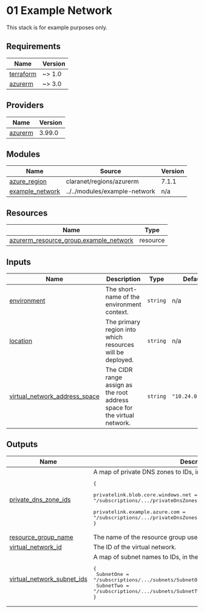 # 01 Example Network

This stack is for example purposes only.

<!-- BEGIN_TF_DOCS -->
## Requirements

| Name | Version |
|------|---------|
| <a name="requirement_terraform"></a> [terraform](#requirement\_terraform) | ~> 1.0 |
| <a name="requirement_azurerm"></a> [azurerm](#requirement\_azurerm) | ~> 3.0 |

## Providers

| Name | Version |
|------|---------|
| <a name="provider_azurerm"></a> [azurerm](#provider\_azurerm) | 3.99.0 |

## Modules

| Name | Source | Version |
|------|--------|---------|
| <a name="module_azure_region"></a> [azure\_region](#module\_azure\_region) | claranet/regions/azurerm | 7.1.1 |
| <a name="module_example_network"></a> [example\_network](#module\_example\_network) | ../../modules/example-network | n/a |

## Resources

| Name | Type |
|------|------|
| [azurerm_resource_group.example_network](https://registry.terraform.io/providers/hashicorp/azurerm/latest/docs/resources/resource_group) | resource |

## Inputs

| Name | Description | Type | Default | Required |
|------|-------------|------|---------|:--------:|
| <a name="input_environment"></a> [environment](#input\_environment) | The short-name of the environment context. | `string` | n/a | yes |
| <a name="input_location"></a> [location](#input\_location) | The primary region into which resources will be deployed. | `string` | n/a | yes |
| <a name="input_virtual_network_address_space"></a> [virtual\_network\_address\_space](#input\_virtual\_network\_address\_space) | The CIDR range assign as the root address space for the virtual network. | `string` | `"10.24.0.0/24"` | no |

## Outputs

| Name | Description |
|------|-------------|
| <a name="output_private_dns_zone_ids"></a> [private\_dns\_zone\_ids](#output\_private\_dns\_zone\_ids) | A map of private DNS zones to IDs, in the format:<pre>{<br>  privatelink.blob.core.windows.net = "/subscriptions/.../privateDnsZones/privatelink.blob.core.windows.net"<br>  privatelink.example.azure.com      = "/subscriptions/.../privateDnsZones/privatelink.example.azure.com"<br>}</pre> |
| <a name="output_resource_group_name"></a> [resource\_group\_name](#output\_resource\_group\_name) | The name of the resource group used for this stack. |
| <a name="output_virtual_network_id"></a> [virtual\_network\_id](#output\_virtual\_network\_id) | The ID of the virtual network. |
| <a name="output_virtual_network_subnet_ids"></a> [virtual\_network\_subnet\_ids](#output\_virtual\_network\_subnet\_ids) | A map of subnet names to IDs, in the format:<pre>{<br>  SubnetOne = "/subscriptions/.../subnets/SubnetOne"<br>  SubnetTwo = "/subscriptions/.../subnets/SubnetTwo"<br>}</pre> |
<!-- END_TF_DOCS -->
